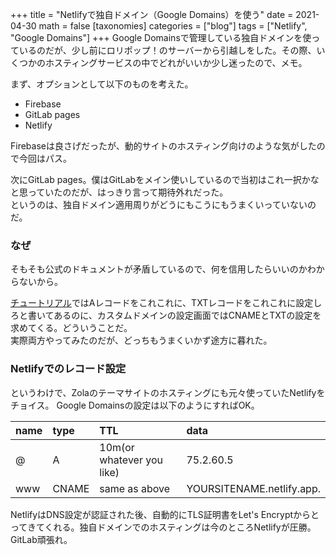 +++
title = "Netlifyで独自ドメイン（Google Domains）を使う"
date = 2021-04-30
math = false
[taxonomies]
categories = ["blog"]
tags = ["Netlify", "Google Domains"]
+++
Google Domainsで管理している独自ドメインを使っているのだが、少し前にロリポップ！のサーバーから引越しをした。その際、いくつかのホスティングサービスの中でどれがいいか少し迷ったので、メモ。

まず、オプションとして以下のものを考えた。

- Firebase
- GitLab pages
- Netlify


Firebaseは良さげだったが、動的サイトのホスティング向けのような気がしたので今回はパス。

次にGitLab pages。僕はGitLabをメイン使いしているので当初はこれ一択かなと思っていたのだが、はっきり言って期待外れだった。  
というのは、独自ドメイン適用周りがどうにもこうにもうまくいっていないのだ。

### なぜ
そもそも公式のドキュメントが矛盾しているので、何を信用したらいいのかわからないから。

[チュートリアル](https://docs.gitlab.com/ee/user/project/pages/custom_domains_ssl_tls_certification/)ではAレコードをこれこれに、TXTレコードをこれこれに設定しろと書いてあるのに、カスタムドメインの設定画面ではCNAMEとTXTの設定を求めてくる。どういうことだ。  
実際両方やってみたのだが、どっちもうまくいかず途方に暮れた。

### Netlifyでのレコード設定
というわけで、Zolaのテーマサイトのホスティングにも元々使っていたNetlifyをチョイス。
Google Domainsの設定は以下のようにすればOK。

name | type | TTL | data
:-- | :-- | :-- | :--
@ | A | 10m(or whatever you like) | 75.2.60.5
www | CNAME | same as above | YOURSITENAME.netlify.app.

NetlifyはDNS設定が認証された後、自動的にTLS証明書をLet's Encryptからとってきてくれる。独自ドメインでのホスティングは今のところNetlifyが圧勝。GitLab頑張れ。